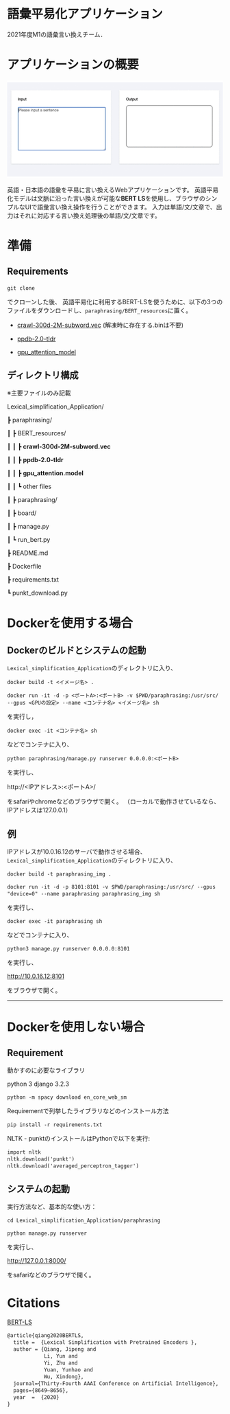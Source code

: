 # 語彙平易化アプリケーション
2021年度M1の語彙言い換えチーム．

# アプリケーションの概要

![Demo](/images/demo1_gif.gif "demo")


英語・日本語の語彙を平易に言い換えるWebアプリケーションです。
英語平易化モデルは文脈に沿った言い換えが可能な**BERT LS**を使用し、ブラウザのシンプルなUIで語彙言い換え操作を行うことができます。
入力は単語/文/文章で、出力はそれに対応する言い換え処理後の単語/文/文章です。

# 準備

## Requirements

```
git clone 
```

でクローンした後、
英語平易化に利用するBERT-LSを使うために、以下の3つのファイルをダウンロードし、`paraphrasing/BERT_resources`に置く。

* [crawl-300d-2M-subword.vec](https://dl.fbaipublicfiles.com/fasttext/vectors-english/crawl-300d-2M-subword.zip) (解凍時に存在する.binは不要)

* [ppdb-2.0-tldr](http://paraphrase.org/#/download)

* [gpu_attention_model](https://github.com/siangooding/lexical_simplification/blob/master/gpu_attention.model)


## ディレクトリ構成

※主要ファイルのみ記載

Lexical_simplification_Application/

┣ paraphrasing/

┃ ┣ BERT_resources/

┃ ┃ ┣ **crawl-300d-2M-subword.vec**

┃ ┃ ┣ **ppdb-2.0-tldr**

┃ ┃ ┣ **gpu_attention.model**

┃ ┃ ┗ other files

┃ ┣ paraphrasing/

┃ ┣ board/

┃ ┣ manage.py

┃ ┗ run_bert.py

┣ README.md

┣ Dockerfile

┣ requirements.txt

┗ punkt_download.py


# Dockerを使用する場合


## Dockerのビルドとシステムの起動

`Lexical_simplification_Application`のディレクトリに入り、

```
docker build -t <イメージ名> .
```

```
docker run -it -d -p <ポートA>:<ポートB> -v $PWD/paraphrasing:/usr/src/ --gpus <GPUの設定> --name <コンテナ名> <イメージ名> sh
```

を実行し，

```
docker exec -it <コンテナ名> sh
```

などでコンテナに入り、

```
python paraphrasing/manage.py runserver 0.0.0.0:<ポートB>
```

を実行し、

http://<IPアドレス>:<ポートA>/

をsafariやchromeなどのブラウザで開く。
（ローカルで動作させているなら、IPアドレスは127.0.0.1）


## 例

IPアドレスが10.0.16.12のサーバで動作させる場合、
`Lexical_simplification_Application`のディレクトリに入り、

```
docker build -t paraphrasing_img .
```

```
docker run -it -d -p 8101:8101 -v $PWD/paraphrasing:/usr/src/ --gpus "device=0" --name paraphrasing paraphrasing_img sh
```

を実行し、

```
docker exec -it paraphrasing sh
```

などでコンテナに入り、

```
python3 manage.py runserver 0.0.0.0:8101
```

を実行し、

http://10.0.16.12:8101

をブラウザで開く。


***

# Dockerを使用しない場合

## Requirement
 
動かすのに必要なライブラリ
 
python 3
django 3.2.3 

```
python -m spacy download en_core_web_sm
```
 
Requirementで列挙したライブラリなどのインストール方法
 
```
pip install -r requirements.txt
```
 
NLTK - punktのインストールはPythonで以下を実行:
```
import nltk
nltk.download('punkt')
nltk.download('averaged_perceptron_tagger')
```

## システムの起動
 
実行方法など、基本的な使い方：
 
```
cd Lexical_simplification_Application/paraphrasing
```

```
python manage.py runserver
```

を実行し、

http://127.0.0.1:8000/

をsafariなどのブラウザで開く。

# Citations

[BERT-LS](https://arxiv.org/pdf/1907.06226.pdf)

```
@article{qiang2020BERTLS,
  title =  {Lexical Simplification with Pretrained Encoders },
  author = {Qiang, Jipeng and 
            Li, Yun and
            Yi, Zhu and
            Yuan, Yunhao and 
            Wu, Xindong},
  journal={Thirty-Fourth AAAI Conference on Artificial Intelligence},
  pages={8649–8656},
  year  =  {2020}
}
```
